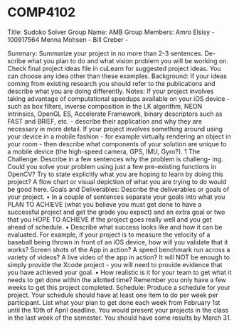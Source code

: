 # COMP4102
Title: Sudoko Solver
Group Name: AMB
Group Members: Amro Elsisy - 100917564
               Menna Mohsen -
               Bill Creber - 


Summary: Summarize your project in no more than 2-3 sentences. De- scribe what you plan to do and what vision problem you will be working on. Check final project ideas file in cuLearn for suggested project ideas. You can choose any idea other than these examples.
Background: If your ideas coming from existing research you should refer to the publications and describe what you are doing differently.
Notes: If your project involves taking advantage of computational speedups available on your iOS device - such as box filters, inverse composition in the LK algorithm, NEON intrinsics, OpenGL ES, Accelerate Framework, binary descriptors such as FAST and BRIEF, etc. - describe their application and why they are necessary in more detail. If your project involves something around using your device in a mobile fashion - for example virtually rendering an object in your room - then describe what components of your solution are unique to a mobile device (the high-speed camera, GPS, IMU, Gyro?).
1
The Challenge: Describe in a few sentences why the problem is challeng- ing. Could you solve your problem using just a few pre-existing functions in OpenCV? Try to state explicitly what you are hoping to learn by doing this project? A flow chart or visual depiction of what you are trying to do would be good here.
Goals and Deliverables: Describe the deliverables or goals of your project.
• In a couple of sentences separate your goals into what you PLAN TO ACHIEVE (what you believe you must get done to have a successful project and get the grade you expect) and an extra goal or two that you HOPE TO ACHIEVE if the project goes really well and you get ahead of schedule.
• Describe what success looks like and how it can be evaluated. For example, if your project is to measure the velocity of a baseball being thrown in front of an iOS device, how will you validate that it works? Screen shots of the App in action? A speed benchmark run across a variety of videos? A live video of the app in action? It will NOT be enough to simply provide the Xcode project - you will need to provide evidence that you have achieved your goal.
• How realistic is it for your team to get what it needs to get done within the allotted time? Remember you only have a few weeks to get this project completed.
Schedule: Produce a schedule for your project. Your schedule should have at least one item to do per week per participant. List what your plan to get done each week from February 1st until the 10th of April deadline. You would present your projects in the class in the last week of the semester. You should have some results by March 31.
